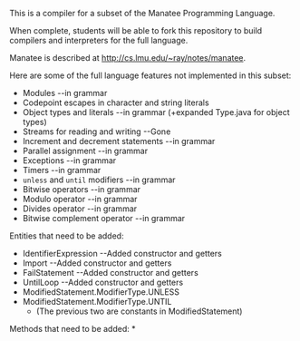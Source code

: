 
This is a compiler for a subset of the Manatee Programming Language.

When complete, students will be able to fork this repository to build compilers
and interpreters for the full language.

Manatee is described at http://cs.lmu.edu/~ray/notes/manatee.

Here are some of the full language features not implemented in this subset:

* Modules --in grammar
* Codepoint escapes in character and string literals
* Object types and literals --in grammar (+expanded Type.java for object types)
* Streams for reading and writing --Gone
* Increment and decrement statements --in grammar
* Parallel assignment --in grammar
* Exceptions --in grammar
* Timers --in grammar
* `unless` and `until` modifiers --in grammar
* Bitwise operators --in grammar
* Modulo operator --in grammar
* Divides operator --in grammar
* Bitwise complement operator --in grammar

Entities that need to be added:

* IdentifierExpression --Added constructor and getters
* Import --Added constructor and getters
* FailStatement --Added constructor and getters
* UntilLoop --Added constructor and getters
* ModifiedStatement.ModifierType.UNLESS
* ModifiedStatement.ModifierType.UNTIL
    * (The previous two are constants in ModifiedStatement)

Methods that need to be added:
* 
